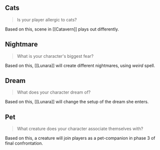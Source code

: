 ## Cats
> Is your player allergic to cats?

Based on this, scene in [[Catavern]] plays out differently.
## Nightmare
> What is your character's biggest fear?

Based on this, [[Lunara]] will create different nightmares, using _weird_ spell.
## Dream
> What does your character dream of?

Based on this, [[Lunara]] will change the setup of the dream she enters.
## Pet
> What creature does your character associate themselves with?

Based on this, a creature will join players as a pet-companion in phase 3 of final confrontation.